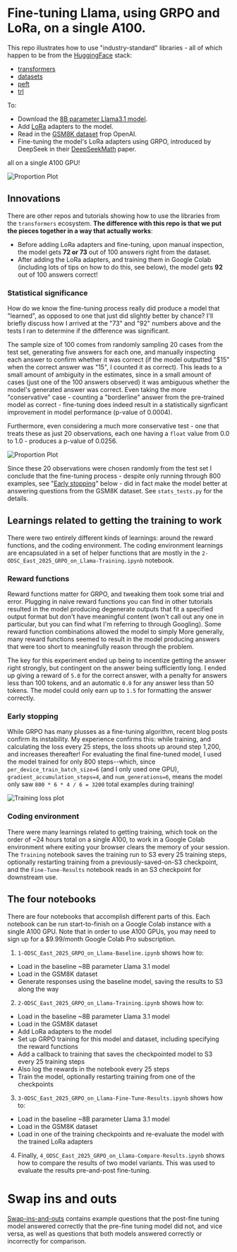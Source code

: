 # Fine-tuning Llama, using GRPO and LoRa, on a single A100.

This repo illustrates how to use "industry-standard" libraries - all of which happen to be from the
[HuggingFace](https://huggingface.co) stack:

- [transformers](https://github.com/huggingface/transformers)
- [datasets](https://github.com/huggingface/datasets)
- [peft](https://github.com/huggingface/peft)
- [trl](https://github.com/huggingface/trl)

To:

- Download the [8B parameter Llama3.1 model](https://ai.meta.com/blog/meta-llama-3-1/).
- Add [LoRa](https://arxiv.org/abs/2106.09685) adapters to the model.
- Read in the [GSM8K dataset](https://openai.com/index/solving-math-word-problems/) frop OpenAI.
- Fine-tuning the model's LoRa adapters using GRPO, introduced by DeepSeek in their
  [DeepSeekMath](https://arxiv.org/pdf/2402.03300) paper.

all on a single A100 GPU!

![Proportion Plot](https://data-science-talks.s3.us-east-1.amazonaws.com/odsc_east_2025/images/proportion_plot.png)

## Innovations

There are other repos and tutorials showing how to use the libraries from the `transformers`
ecosystem. **The difference with this repo is that we put the pieces together in a way that
actually works**:

- Before adding LoRa adapters and fine-tuning, upon manual inspection, the model gets **72 or 73**
  out of 100 answers right from the dataset.
- After adding the LoRa adapters, and training them in Google Colab (including lots of tips on how
  to do this, see below), the model gets **92** out of 100 answers correct!

### Statistical significance

How do we know the fine-tuning process really did produce a model that "learned", as opposed to one
that just did slightly better by chance? I'll briefly discuss how I arrived at the "73" and "92"
numbers above and the tests I ran to determine if the difference was significant.

The sample size of 100 comes from randomly sampling 20 cases from the test set, generating five
answers for each one, and manually inspecting each answer to confirm whether it was correct (if the
model outputted "$15" when the correct answer was "15", I counted it as correct). This leads
to a small amount of ambiguity in the estimates, since in a small amount of cases (just one of the
100 answers observed) it was ambiguous whether the model's generated answer was correct. Even
taking the more "conservative" case - counting a "borderline" answer from the pre-trained model as
correct - fine-tuning does indeed result in a statistically signficant improvement in model
performance (p-value of 0.0004).

Furthermore, even considering a much more conservative test - one that treats these as just 20
observations, each one having a `float` value from 0.0 to 1.0 - produces a p-value of 0.0256.

![Proportion Plot](https://data-science-talks.s3.us-east-1.amazonaws.com/odsc_east_2025/images/proportions_difference_plot.png)

Since these 20 observations were chosen randomly from the test set I conclude that the fine-tuning
process - despite only running through 800 examples, see "[Early stopping](#early-stopping)" below
\- did in fact make the model better at answering questions from the GSM8K dataset. See
`stats_tests.py` for the details.

## Learnings related to getting the training to work

There were two entirely different kinds of learnings: around the reward functions, and the coding
environment. The coding environment learnings are encapsulated in a set of helper functions that
are mostly in the `2-ODSC_East_2025_GRPO_on_Llama-Training.ipynb` notebook.

### Reward functions

Reward functions matter for GRPO, and tweaking them took some trial and error. Plugging in naive
reward functions you can find in other tutorials resulted in the model producing degenerate outputs
that fit a specified output format but don't have meaningful content (won't call out any one in
particular, but you can find what I'm referring to through Googling). Some reward function
combinations allowed the model to simply More generally, many reward functions seemed to result in
the model producing answers that were too short to meaningfully reason through the problem.

The key for this experiment ended up being to incentize getting the answer right strongly, but
contingent on the answer being sufficiently long. I ended up giving a reward of `5.0` for the
correct answer, with a penalty for answers less than 100 tokens, and an automatic `0.0` for any
answer less than 50 tokens. The model could only earn up to `1.5` for formatting the answer
correctly.

### Early stopping

While GRPO has many plusses as a fine-tuning algorithm, recent blog posts confirm its instability.
My experience confirms this: while training, and calculating the loss every 25 steps, the loss
shoots up around step 1,200, and increases thereafter! For evaluating the final fine-tuned model, I
used the model trained for only 800 steps--which, since `per_device_train_batch_size=6` (and I only
used one GPU), `gradient_accumulation_steps=4`, and `num_generations=6`, means the model only saw
`800 * 6 * 4 / 6 = 3200` total examples during training!

![Training loss plot](https://data-science-talks.s3.us-east-1.amazonaws.com/odsc_east_2025/images/training_loss_plot.png)

### Coding environment

There were many learnings related to getting training, which took on the order of ~24 hours total
on a single A100, to work in a Google Colab environment where exiting your browser clears the
memory of your session. The `Training` notebook saves the training run to S3 every 25 training
steps, optionally restarting training from a previously-saved-on-S3 checkpoint, and the
`Fine-Tune-Results` notebook reads in an S3 checkpoint for downstream use.

## The four notebooks

There are four notebooks that accomplish different parts of this. Each notebook can be run
start-to-finish on a Google Colab instance with a single A100 GPU. Note that in order to use A100
GPUs, you may need to sign up for a $9.99/month Google Colab Pro subscription.

1. `1-ODSC_East_2025_GRPO_on_Llama-Baseline.ipynb` shows how to:

- Load in the baseline ~8B parameter Llama 3.1 model
- Load in the GSM8K dataset
- Generate responses using the baseline model, saving the results to S3 along the way

2. `2-ODSC_East_2025_GRPO_on_Llama-Training.ipynb` shows how to:

- Load in the baseline ~8B parameter Llama 3.1 model
- Load in the GSM8K dataset
- Add LoRa adapters to the model
- Set up GRPO training for this model and dataset, including specifying the reward functions
- Add a callback to training that saves the checkpointed model to S3 every 25 training steps
- Also log the rewards in the notebook every 25 steps
- Train the model, optionally restarting training from one of the checkpoints

3. `3-ODSC_East_2025_GRPO_on_Llama-Fine-Tune-Results.ipynb` shows how to:

- Load in the baseline ~8B parameter Llama 3.1 model
- Load in the GSM8K dataset
- Load in one of the training checkpoints and re-evaluate the model with the trained LoRa adapters

4. Finally, `4_ODSC_East_2025_GRPO_on_Llama-Compare-Results.ipynb` shows how to compare the results
   of two model variants. This was used to evaluate the results pre-and-post fine-tuning.

# Swap ins and outs

[Swap-ins-and-outs](swap_ins_and_outs.md) contains example questions that the post-fine
tuning model answered correctly that the pre-fine tuning model did not, and vice versa, as well as
questions that both models answered correctly or incorrectly for comparison.
